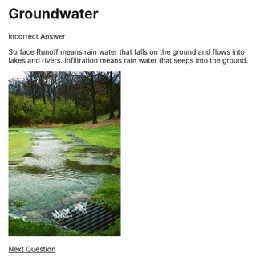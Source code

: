 # Groundwater

Incorrect Answer

Surface Runoff means rain water that falls on the ground and flows into lakes and rivers. Infiltration means rain water that seeps into the ground.

![Infiltration%20027a765eba3b4e009e620833af751f66/Pict_3.png](Infiltration%20027a765eba3b4e009e620833af751f66/Pict_3.png)

[Next Question](../Q5%20-%20The%20amount%20of%20water%20in%20the%20oceans%20as%20%25%20of%20tot%20bf8d52290e3f4734a2562532e3bdbb6e.md)